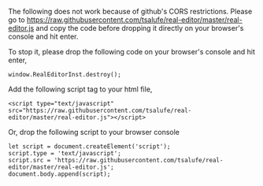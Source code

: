The following does not work because of github's CORS restrictions. Please go to https://raw.githubusercontent.com/tsalufe/real-editor/master/real-editor.js and copy the code before dropping it directly on your browser's console and hit enter.

To stop it, please drop the following code on your browser's console and hit enter,
```
window.RealEditorInst.destroy();
```


Add the following script tag to your html file,

```
<script type="text/javascript" src="https://raw.githubusercontent.com/tsalufe/real-editor/master/real-editor.js"></script>
```

Or, drop the following script to your browser console

```
let script = document.createElement('script');
script.type = 'text/javascript';
script.src = 'https://raw.githubusercontent.com/tsalufe/real-editor/master/real-editor.js';
document.body.append(script);
```
